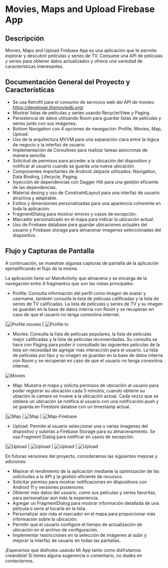 # Movies, Maps and Upload Firebase App

## Descripción

Movies, Maps and Upload Firebase App es una aplicación que te permite explorar y descubrir películas y series de TV. Consume una API de películas y series para obtener datos actualizados y ofrece una variedad de características interesantes.

## Documentación General del Proyecto y Características

- Se usa Retrofit para el consumo de servicios web del API de movies: https://developer.themoviedb.org/ 
- Mostrar listas de películas y series usando RecyclerView y Paging.
- Persistencia de datos utilizando Room para guardar listas de películas y series junto con sus imágenes.
- Bottom Navigation con 4 opciones de navegación: Profile, Movies, Map, Upload.
- Uso de la arquitectura MVVM para una separación clara entre la lógica de negocio y la interfaz de usuario.
- Implementación de Coroutines para realizar tareas asíncronas de manera sencilla.
- Solicitud de permisos para acceder a la ubicación del dispositivo y notificar al usuario cuando se guarda una nueva ubicación.
- Componentes importantes de Android Jetpack utilizados: Navigation, Data Binding, Lifecycle, Paging.
- Inyección de dependencias con Dagger Hilt para una gestión eficiente de las dependencias.
- Material desing y uso de ConstraintLayout para una interfaz de usuario atractiva y adaptable.
- Estilos y dimensiones personalizadas para una apariencia coherente en toda la aplicación.
- FragmentDialog para mostrar errores y casos de excepción.
- Marcador personalizado en el mapa para indicar la ubicación actual.
- Uso de Firebase database para guardar ubicaciones actuales del usuario y Firebase storage para almacenar imagenes seleccionadas del dispositivo.

## Flujo y Capturas de Pantalla

A continuación, se muestran algunas capturas de pantalla de la aplicación ejemplificando el flujo de la misma.

La aplicación tiene un MainActivity que almacena y se encarga de la navegación entre 4 fragmentos que son las vistas principales:

- Profile: Consulta información del perfil como imagen de avatar y username, también consulta la lista de pelícuas calificadas y la lista de series de TV calificadas. La lista de peliculas y series de TV y su imagen se guardan en la base de datos interna con Room y se recuperan en caso de que el usuario no tenga conexióna internet.

|![Profile movies](images/profile_1.png)  |  ![Profile tv](images/profile_2.png)

- Movies: Consulta la lista de pelícuas populares, la lista de peliculas mejor calificadas y la lista de películas recomendadas. Su consulta se hace con Paging para poder ir consultado las siguientes peliculas de la lista sin necesidad de agregar más interacción para el usuario. La lista de peliculas por tipo y su imagen se guardan en la base de datos interna con Room y se recuperan en caso de que el usuario no tenga conexióna internet.

![Movies](images/movies.png)

- Map: Muestra el mapa y solicita permisos de ubicación al usuario para poder registrar su ubicación cada 5 minutos, cuando obtiene su ubiación la camara se mueve a la ubicación actual. Cada vezxz que se obtiene un ubicación se notifica al usuario con una notificación push y se guarda en Firestore databse con un timestamp actual.

|![Map](images/map_1.png)  |  ![Map](images/map_2.png)  |  ![Map-Firebase](images/map_3.png)

- Upload: Permite al usuario seleccionar una o varias imagenes del dispositvo y subirlas a Firebase Storage para su almacenamiento. Se usa Fragment Dialog para notificar en casos de excepción.

|![Upload](images/upload_1.png)  |  ![Upload](images/upload_2.png)  |  ![Upload](images/upload_3.png)  |  ![Upload](images/upload_4.png)


En futuras versiones del proyecto, consideramos las siguientes mejoras y adiciones:

- Mejorar el rendimiento de la aplicación mediante la optimización de las solicitudes a la API y la gestión eficiente de recursos.
- Solicitar permiso para mostrar notificaciones en dispositivos con Android 11 y versiones posteriores.
- Obtener más datos del usuario, como sus películas y series favoritas, para personalizar aún más la experiencia.
- Agregar un FragmentDialog para mostrar información detallada de una película o serie al tocarla en la lista.
- Personalizar aún más el marcador en el mapa para proporcionar más información sobre la ubicación.
- Permitir que el usuario configure el tiempo de actualización de ubicación en el archivo de configuración.
- Implementar restricciones en la selección de imágenes al subir y mejorar la interfaz de usuario en todas las pantallas.

¡Esperamos que disfrutes usando Mi App tanto como disfrutamos creándola! Si tienes alguna sugerencia o comentario, no dudes en contactarnos.

